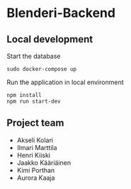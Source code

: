 # Blenderi-Backend

## Local development

Start the database

```
sudo docker-compose up
```

Run the application in local environment

```
npm install
npm run start-dev
```

## Project team

- Akseli Kolari
- Ilmari Marttila
- Henri Kiiski
- Jaakko Kääriäinen
- Kimi Porthan
- Aurora Kaaja
